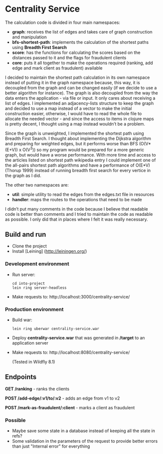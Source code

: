 # Centrality Service

The calculation code is divided in four main namespaces:

* __graph__: receives the list of edges and takes care of graph construction and manipulation
* __bfs-shortest-path__: implements the calculation of the shortest paths using **Breadth First Search**
* __score__: has the functions for calculating the scores based on the distances passed to it and the flags for fraudulent clients  
* __core__: puts it all together to make the operations required (ranking, add edge and mark client as fraudulent) available

I decided to maintain the shortest path calculation in its own namespace instead of putting it in the graph namespace because, this way, it is decoupled from the graph and can be changed easily (if we decide to use a better algorithm for instance). The graph is also decoupled from the way the data enters the application - via file or input. It only cares about receiving a list of edges.
I implemented an adjacency-lists structure to keep the graph and decided to use a map instead of a vector to make the initial construction easier, otherwise, I would have to read the whole file to allocate the needed vector - and since the access to items in clojure maps is pretty decent, I thought using a map instead wouldn’t be a problem.

Since the graph is unweighted, I implemented the shortest path using Breadth First Search. I thought about implementing the Dijkstra algorithm and preparing for weighted edges, but it performs worse than BFS (O(V\*(E+V)) x O(V<sup>3</sup>)) so my program would be prepared for a more generic graph, but would have a worse performance. With more time and access to the articles listed on shortest path wikipedia entry I could implement one of the all-pairs shortest path algorithms and have a performance of O(E\*V) (Thorup 1999) instead of running breadth first search for every vertice in the graph as I did.

The other two namespaces are:

* __util__: simple utility to read the edges from the edges.txt file in resources
* __handler__: maps the routes to the operations that need to be made

I didn’t put many comments in the code because I believe that readable code is better than comments and I tried to maintain the code as readable as possible. I only did that in places where I felt it was really necessary. 

## Build and run

* Clone the project
* Install [Leining] (http://leiningen.org/)

### Development environment

* Run server:
  ```
  cd into-project
  lein ring server-headless
  ```
  
* Make requests to: http://localhost:3000/centrality-service/
  
### Production environment

* Build war: 

  `lein ring uberwar centrality-service.war`
  
* Deploy **centrality-service.war** that was generated in **/target** to an application server
* Make requests to: http://localhost:8080/centrality-service/

  (Tested in Wildfly 8.1) 

  

## Endpoints

**GET /ranking** - ranks the clients

**POST /add-edge/:v1/to/:v2** - adds an edge from v1 to v2

**POST /mark-as-fraudulent/:client** - marks a client as fraudulent 

### Possible

* Maybe save some state in a database instead of keeping all the state in refs?
* Some validation in the parameters of the request to provide better errors than just "Internal error" for everything
